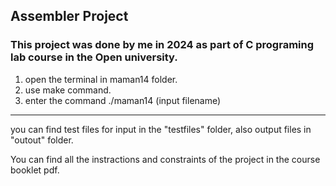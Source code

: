 ## Assembler Project
### This project was done by me in 2024 as part of C programing lab course in the Open university.





1. open the terminal in maman14 folder.
2. use make command.
3. enter the command ./maman14 (input filename)
-----------------------------------------
you can find test files for input in the "testfiles" folder, also output files in "outout" folder.

You can find all the instractions and constraints of the project in the course booklet pdf.


